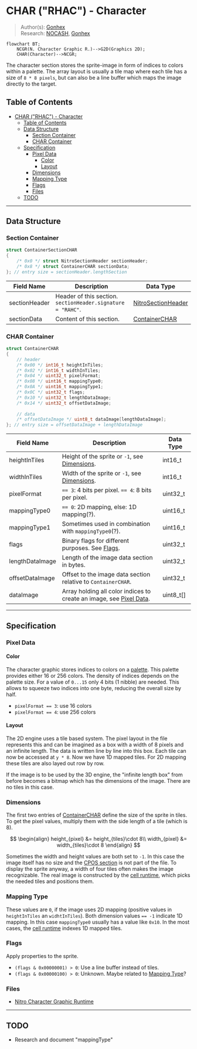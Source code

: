 # CHAR ("RHAC") - Character
> Author(s): [Gonhex](https://github.com/Gonhex) <br />
> Research: [NOCASH](https://problemkaputt.de), [Gonhex](https://github.com/Gonhex)

```mermaid
flowchart BT;
    NCGR(N. Character Graphic R.)-->G2D(Graphics 2D);
    CHAR(Character)-->NCGR;
```
The character section stores the sprite-image in form of indices to colors within a palette. The array layout is usually a tile map where each tile has a size of `8 * 8 pixels`, but can also be a line buffer which maps the image directly to the target.

## Table of Contents
- [CHAR ("RHAC") - Character](#char-rhac---character)
  - [Table of Contents](#table-of-contents)
  - [Data Structure](#data-structure)
    - [Section Container](#section-container)
    - [CHAR Container](#char-container)
  - [Specification](#specification)
    - [Pixel Data](#pixel-data)
      - [Color](#color)
      - [Layout](#layout)
    - [Dimensions](#dimensions)
    - [Mapping Type](#mapping-type)
    - [Flags](#flags)
    - [Files](#files)
  - [TODO](#todo)
---

## Data Structure

### Section Container
```c
struct ContainerSectionCHAR
{
    /* 0x0 */ struct NitroSectionHeader sectionHeader;
    /* 0x8 */ struct ContainerCHAR sectionData;
}; // entry size = sectionHeader.lengthSection
```
| Field Name     | Description                                                                             | Data Type    |
|----------------|-----------------------------------------------------------------------------------------|--------------|
| sectionHeader  | Header of this section. `sectionHeader.signature = "RAHC"`.   | [NitroSectionHeader](../nitro_overview.md#nitro-section-header) |
| sectionData    | Content of this section.                                                                | [ContainerCHAR](#char-container) |

### CHAR Container
```c
struct ContainerCHAR
{
    // header
    /* 0x00 */ int16_t heightInTiles;
    /* 0x02 */ int16_t widthInTiles;
    /* 0x04 */ uint32_t pixelFormat;
    /* 0x08 */ uint16_t mappingType0;
    /* 0x0A */ uint16_t mappingType1;
    /* 0x0C */ uint32_t flags;
    /* 0x10 */ uint32_t lengthDataImage;
    /* 0x14 */ uint32_t offsetDataImage;
    
    // data
    /* offsetDataImage */ uint8_t dataImage[lengthDataImage];
}; // entry size = offsetDataImage + lengthDataImage
```
| Field Name      | Description                                                                             | Data Type |
|-----------------|-----------------------------------------------------------------------------------------|-----------|
| heightInTiles   | Height of the sprite or `-1`, see [Dimensions](#dimensions).                            | int16_t   |
| widthInTiles    | Width of the sprite or `-1`, see [Dimensions](#dimensions).                             | int16_t   |
| pixelFormat     | `== 3`: 4 bits per pixel. `== 4`: 8 bits per pixel.                                     | uint32_t  |
| mappingType0    | `== 0`: 2D mapping, else: 1D mapping(?).                                                | uint16_t  |
| mappingType1    | Sometimes used in combination with `mappingType0`(?).                                   | uint16_t  |
| flags           | Binary flags for different purposes. See [Flags](#flags).                               | uint32_t  |
| lengthDataImage | Length of the image data section in bytes.                                              | uint32_t  |
| offsetDataImage | Offset to the image data section relative to `ContainerCHAR`.                           | uint32_t  |
| dataImage       | Array holding all color indices to create an image, see [Pixel Data](#pixel-data).      | uint8_t[] |

---
## Specification

### Pixel Data

#### Color
The character graphic stores indices to colors on a [palette](section_pltt.md). This palette provides either 16 or 256 colors. The density of indices depends on the palette size. For a value of `0...15` only 4 bits (1 nibble) are needed. This allows to squeeze two indices into one byte, reducing the overall size by half.
* `pixelFormat == 3`: use 16 colors 
* `pixelFormat == 4`: use 256 colors

#### Layout
The 2D engine uses a tile based system. The pixel layout in the file represents this and can be imagined as a box with a width of 8 pixels and an infinite length. The data is written line by line into this box. Each tile can now be accessed at `y * 8`. Now we have 1D mapped tiles. For 2D mapping these tiles are also layed out row by row.

If the image is to be used by the 3D engine, the "infinite length box" from before becomes a bitmap which has the dimensions of the image. There are no tiles in this case. 

### Dimensions
The first two entries of [ContainerCHAR](#char-container) define the size of the sprite in tiles. To get the pixel values, multiply them with the side length of a tile (which is 8).

$$
\begin{align}
    height_{pixel} &= height_{tiles}\cdot 8\\
    width_{pixel} &= width_{tiles}\cdot 8
\end{align}
$$

Sometimes the width and height values are both set to `-1`. In this case the image itself has no size and the [CPOS section](section_cpos.md) is not part of the file. To display the sprite anyway, a width of four tiles often makes the image recognizable. The real image is constructed by the [cell runtime](file_ncer.md), which picks the needed tiles and positions them.

### Mapping Type
These values are `0`, if the image uses 2D mapping (positive values in `heightInTiles` an `widhtInTiles`). Both dimension values `== -1` indicate 1D mapping. In this case `mappingType0` usually has a value like `0x10`. In the most cases, the [cell runtime](file_ncer.md) indexes 1D mapped tiles.

### Flags
Apply properties to the sprite.
* `(flags & 0x00000001) > 0`: Use a line buffer instead of tiles.
* `(flags & 0x00000100) > 0`: Unknown. Maybe related to [Mapping Type](#mapping-type)?

### Files
* [Nitro Character Graphic Runtime](file_ncgr.md)

---
## TODO
* Research and document "mappingType"
